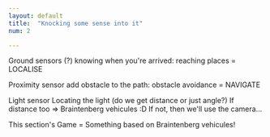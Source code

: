 ```yaml
---
layout: default
title:  "Knocking some sense into it"
num: 2

---
```


Ground sensors (?)
    knowing when you're arrived: reaching places = LOCALISE

Proximity sensor
    add obstacle to the path: obstacle avoidance = NAVIGATE

Light sensor
    Locating the light (do we get distance or just angle?)
    If distance too => Braintenberg vehicules :D
    If not, then we'll use the camera...
    

This section's Game = Something based on Braintenberg vehicules! 


